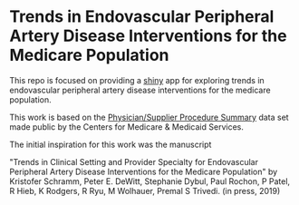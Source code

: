 # Trends in Endovascular Peripheral Artery Disease Interventions for the Medicare Population

This repo is focused on providing a [shiny](https://shiny.rstudio.com/) app for
exploring trends in endovascular peripheral artery disease interventions for the
medicare population.

This work is based on the [Physician/Supplier Procedure Summary](https://www.cms.gov/Research-Statistics-Data-and-Systems/Statistics-Trends-and-Reports/Physician-Supplier-Procedure-Summary/index)
data set made public by the Centers for Medicare & Medicaid Services.

The initial inspiration for this work was the manuscript

"Trends in Clinical Setting and Provider Specialty for Endovascular Peripheral
Artery Disease Interventions for the Medicare Population" by Kristofer Schramm,
Peter E. DeWitt, Stephanie Dybul, Paul Rochon, P Patel, R Hieb, K Rodgers, R
Ryu, M Wolhauer, Premal S Trivedi. (in press, 2019)

